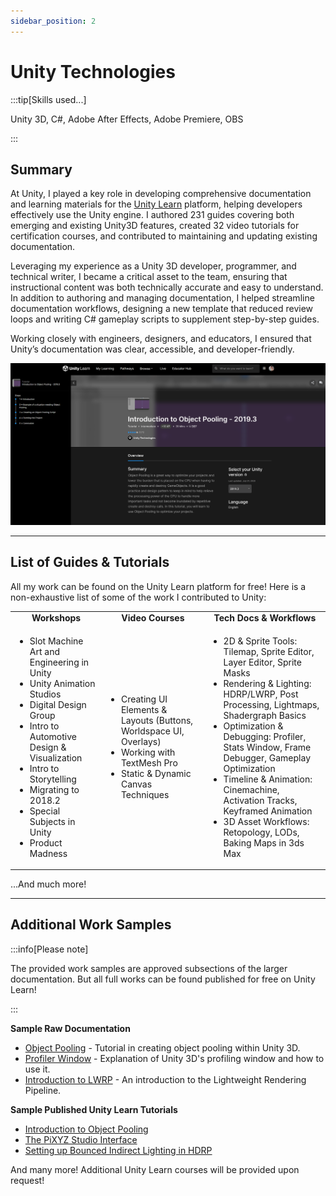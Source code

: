 ```yaml
---
sidebar_position: 2
---
```


# Unity Technologies

:::tip[Skills used...]

Unity 3D, C#, Adobe After Effects, Adobe Premiere, OBS

:::

## Summary

At Unity, I played a key role in developing comprehensive documentation and learning materials for the [Unity Learn](https://learn.unity.com/) platform, helping developers effectively use the Unity engine. I authored 231 guides covering both emerging and existing Unity3D features, created 32 video tutorials for certification courses, and contributed to maintaining and updating existing documentation.

Leveraging my experience as a Unity 3D developer, programmer, and technical writer, I became a critical asset to the team, ensuring that instructional content was both technically accurate and easy to understand. In addition to authoring and managing documentation, I helped streamline documentation workflows, designing a new template that reduced review loops and writing C# gameplay scripts to supplement step-by-step guides.

Working closely with engineers, designers, and educators, I ensured that Unity’s documentation was clear, accessible, and developer-friendly.

<span class="sample-img">![Object Pooling Tutorial](../../static/samples/Unity/unity_learn_tut_01.png)</span>

---

## List of Guides & Tutorials

All my work can be found on the Unity Learn platform for free! Here is a non-exhaustive list of some of the work I contributed to Unity:

<table>
    <tbody>
        <tr>
            <td><b><center>Workshops</center></b></td>
            <td><b><center>Video Courses</center></b></td>
            <td><b><center>Tech Docs & Workflows</center></b></td>
        </tr>
        <tr>
            <td>
                <ul class="work_list">
                <li>Slot Machine Art and Engineering in Unity</li>
                <li>Unity Animation Studios</li>
                <li>Digital Design Group</li>
                <li>Intro to Automotive Design & Visualization</li>
                <li>Intro to Storytelling</li>
                <li>Migrating to 2018.2</li>
                <li>Special Subjects in Unity</li>
                <li>Product Madness</li>
                </ul>
            </td>
            <td>
                <ul class="work_list">
                <li>Creating UI Elements & Layouts (Buttons, Worldspace UI, Overlays)</li>
                <li>Working with TextMesh Pro</li>
                <li>Static & Dynamic Canvas Techniques</li>
                </ul>
            </td>
            <td>
                <ul class="work_list">
                <li>2D & Sprite Tools: Tilemap, Sprite Editor, Layer Editor, Sprite Masks</li>
                <li>Rendering & Lighting: HDRP/LWRP, Post Processing, Lightmaps, Shadergraph Basics</li>
                <li>Optimization & Debugging: Profiler, Stats Window, Frame Debugger, Gameplay Optimization</li>
                <li>Timeline & Animation: Cinemachine, Activation Tracks, Keyframed Animation</li>
                <li>3D Asset Workflows: Retopology, LODs, Baking Maps in 3ds Max</li>
                </ul>
            </td>
        </tr>
    </tbody>
</table>

...And much more!

---

## Additional Work Samples

:::info[Please note]

The provided work samples are approved subsections of the larger documentation. But all full works can be found published for free on Unity Learn!

:::

**Sample Raw Documentation**
- [Object Pooling](../../static/samples/Unity/unity_learn_01.pdf) - Tutorial in creating object pooling within Unity 3D.
- [Profiler Window](../../static/samples/Unity/unity_learn_02.pdf) - Explanation of Unity 3D's profiling window and how to use it.
- [Introduction to LWRP](../../static/samples/Unity/unity_learn_03.pdf) - An introduction to the Lightweight Rendering Pipeline.

**Sample Published Unity Learn Tutorials**
- [Introduction to Object Pooling](https://learn.unity.com/tutorial/introduction-to-object-pooling)
- [The PiXYZ Studio Interface](https://learn.unity.com/tutorial/the-pixyz-studio-interface)
- [Setting up Bounced Indirect Lighting in HDRP](https://learn.unity.com/tutorial/setting-up-bounced-indirect-lighting-in-hdrp#)

And many more! Additional Unity Learn courses will be provided upon request!
